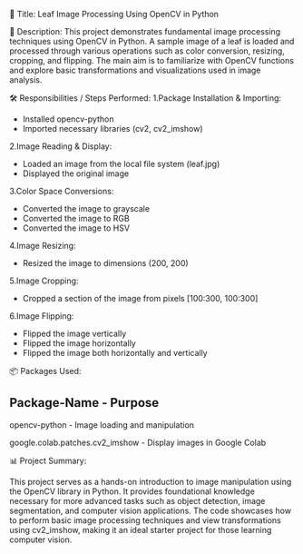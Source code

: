 📌 Title:
Leaf Image Processing Using OpenCV in Python


📝 Description:
This project demonstrates fundamental image processing techniques using OpenCV in Python. A sample image of a leaf is loaded and processed through various operations such as color conversion, resizing, cropping, and flipping. The main aim is to familiarize with OpenCV functions and explore basic transformations and visualizations used in image analysis.



🛠️ Responsibilities / Steps Performed:
1.Package Installation & Importing:
* Installed opencv-python
* Imported necessary libraries (cv2, cv2_imshow)

2.Image Reading & Display:
* Loaded an image from the local file system (leaf.jpg)
* Displayed the original image

3.Color Space Conversions:
* Converted the image to grayscale
* Converted the image to RGB
* Converted the image to HSV

4.Image Resizing:
* Resized the image to dimensions (200, 200)

5.Image Cropping:
* Cropped a section of the image from pixels [100:300, 100:300]

6.Image Flipping:
* Flipped the image vertically
* Flipped the image horizontally
* Flipped the image both horizontally and vertically


📦 Packages Used:

Package-Name	                      -                  Purpose
---------------------------------------------------------------                                           
opencv-python         	            -                  Image loading and manipulation

google.colab.patches.cv2_imshow	    -                  Display images in Google Colab


📊 Project Summary:

This project serves as a hands-on introduction to image manipulation using the OpenCV library in Python. It provides foundational knowledge necessary for more advanced tasks such as object detection, image segmentation, and computer vision applications. The code showcases how to perform basic image processing techniques and view transformations using cv2_imshow, making it an ideal starter project for those learning computer vision.
















